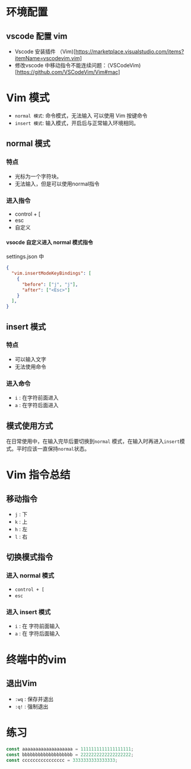# 环境配置
## vscode 配置 vim
- Vscode 安装插件 （Vim)[https://marketplace.visualstudio.com/items?itemName=vscodevim.vim]
- 修改vscode 中移动指令不能连续问题：（VSCodeVim)[https://github.com/VSCodeVim/Vim#mac]
# Vim 模式
- `normal 模式`: 命令模式，无法输入 可以使用 Vim 按键命令
- `insert 模式`: 输入模式，开启后与正常输入环境相同。
## normal 模式
### 特点
- 光标为一个字符块。
- 无法输入，但是可以使用normal指令
### 进入指令
- control + [
- esc 
- 自定义
#### vsocde 自定义进入 normal 模式指令
settings.json 中
```json
{
  "vim.insertModeKeyBindings": [
    {
      "before": ["j", "j"],
      "after": ["<Esc>"]
    }
  ],
}
```
## insert 模式
### 特点
- 可以输入文字
- 无法使用命令
### 进入命令
- `i` : 在字符前面进入
- `a` : 在字符后面进入

## 模式使用方式
在日常使用中，在输入完毕后要切换到`normal` 模式，在输入时再进入`insert`模式。平时应该一直保持`normal`状态。
# Vim 指令总结
## 移动指令
- `j` : 下
- `k` : 上
- `h` : 左
- `l` : 右

## 切换模式指令
### 进入 normal 模式
- `control + [`
- `esc`
### 进入 insert 模式
- `i` : 在 字符前面输入
- `a` : 在 字符后面输入

# 终端中的vim
## 退出Vim
- `:wq` : 保存并退出
- `:q!` : 强制退出


# 练习
```javascript
const aaaaaaaaaaaaaaaaaaa = 1111111111111111111;
const bbbbbbbbbbbbbbbbbbb = 2222222222222222222;
const cccccccccccccccc = 3333333333333333;
```